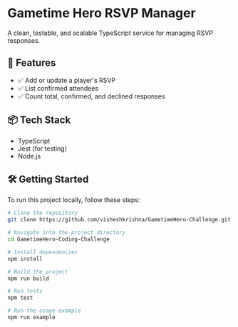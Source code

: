 # Gametime Hero RSVP Manager

A clean, testable, and scalable TypeScript service for managing RSVP responses.

## 🚀 Features

- ✅ Add or update a player's RSVP
- ✅ List confirmed attendees
- ✅ Count total, confirmed, and declined responses

## 📦 Tech Stack

- TypeScript
- Jest (for testing)
- Node.js

## 🛠️ Getting Started

To run this project locally, follow these steps:

```bash
# Clone the repository
git clone https://github.com/visheshkrishna/GametimeHero-Challenge.git

# Navigate into the project directory
cd GametimeHero-Coding-Challenge

# Install dependencies
npm install

# Build the project
npm run build

# Run tests
npm test

# Run the usage example
npm run example
